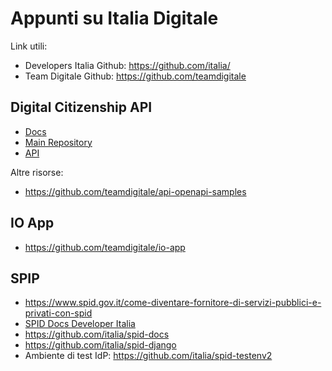 # Appunti su Italia Digitale

Link utili:
  - Developers Italia Github: https://github.com/italia/
  - Team Digitale Github: https://github.com/teamdigitale

## Digital Citizenship API
  - [Docs](https://teamdigitale.github.io/digital-citizenship)
  - [Main Repository](https://github.com/teamdigitale/digital-citizenship)
  - [API](https://teamdigitale.github.io/digital-citizenship/api/public.html)
  
Altre risorse:
  - https://github.com/teamdigitale/api-openapi-samples
  
## IO App
  - https://github.com/teamdigitale/io-app

## SPIP
  - https://www.spid.gov.it/come-diventare-fornitore-di-servizi-pubblici-e-privati-con-spid
  - [SPID Docs Developer Italia](https://developers.italia.it/it/spid)
  - https://github.com/italia/spid-docs
  - https://github.com/italia/spid-django
  - Ambiente di test IdP: https://github.com/italia/spid-testenv2
  
 
  
